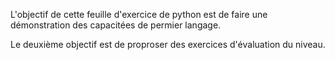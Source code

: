
L'objectif de cette feuille d'exercice  de python est de faire une démonstration des capacitées de permier langage.

Le deuxième objectif est de proproser des exercices d'évaluation du niveau. 



